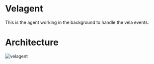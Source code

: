 Velagent
==========

This is the agent working in the background to handle the vela events. 

Architecture
=============

![velagent](../../docs/diagrams/velagent_class_diagram.svg)

